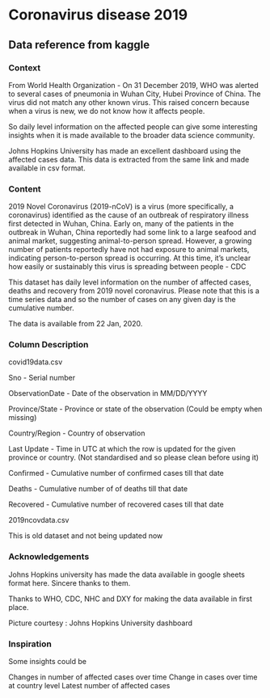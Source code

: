 # Coronavirus disease 2019

## Data reference from kaggle
### Context
From World Health Organization - On 31 December 2019, WHO was alerted to several cases of pneumonia in Wuhan City, Hubei Province of China. The virus did not match any other known virus. This raised concern because when a virus is new, we do not know how it affects people.

So daily level information on the affected people can give some interesting insights when it is made available to the broader data science community.

Johns Hopkins University has made an excellent dashboard using the affected cases data. This data is extracted from the same link and made available in csv format.

### Content
2019 Novel Coronavirus (2019-nCoV) is a virus (more specifically, a coronavirus) identified as the cause of an outbreak of respiratory illness first detected in Wuhan, China. Early on, many of the patients in the outbreak in Wuhan, China reportedly had some link to a large seafood and animal market, suggesting animal-to-person spread. However, a growing number of patients reportedly have not had exposure to animal markets, indicating person-to-person spread is occurring. At this time, it’s unclear how easily or sustainably this virus is spreading between people - CDC

This dataset has daily level information on the number of affected cases, deaths and recovery from 2019 novel coronavirus. Please note that this is a time series data and so the number of cases on any given day is the cumulative number.

The data is available from 22 Jan, 2020.

### Column Description
covid19data.csv

Sno - Serial number

ObservationDate - Date of the observation in MM/DD/YYYY

Province/State - Province or state of the observation (Could be empty when missing)

Country/Region - Country of observation

Last Update - Time in UTC at which the row is updated for the given province or country. (Not standardised and so please clean before using it)

Confirmed - Cumulative number of confirmed cases till that date

Deaths - Cumulative number of of deaths till that date

Recovered - Cumulative number of recovered cases till that date

2019ncovdata.csv

This is old dataset and not being updated now

### Acknowledgements
Johns Hopkins university has made the data available in google sheets format here. Sincere thanks to them.

Thanks to WHO, CDC, NHC and DXY for making the data available in first place.

Picture courtesy : Johns Hopkins University dashboard

### Inspiration
Some insights could be

Changes in number of affected cases over time
Change in cases over time at country level
Latest number of affected cases